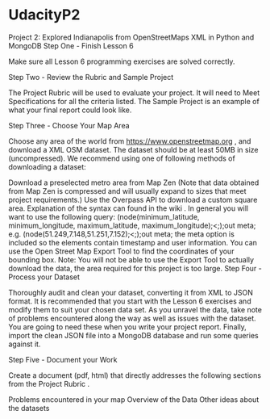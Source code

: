 # UdacityP2
Project 2: Explored Indianapolis from OpenStreetMaps XML in Python and MongoDB
Step One - Finish Lesson 6

Make sure all Lesson 6 programming exercises are solved correctly.

Step Two - Review the Rubric and Sample Project

The Project Rubric will be used to evaluate your project. It will need to Meet Specifications for all the criteria listed. The Sample Project is an example of what your final report could look like.

Step Three - Choose Your Map Area

Choose any area of the world from https://www.openstreetmap.org , and download a XML OSM dataset. The dataset should be at least 50MB in size (uncompressed). We recommend using one of following methods of downloading a dataset:

Download a preselected metro area from Map Zen (Note that data obtained from Map Zen is compressed and will usually expand to sizes that meet project requirements.)
Use the Overpass API to download a custom square area. Explanation of the syntax can found in the wiki . In general you will want to use the following query: (node(minimum_latitude, minimum_longitude, maximum_latitude, maximum_longitude);<;);out meta; e.g. (node(51.249,7.148,51.251,7.152);<;);out meta; the meta option is included so the elements contain timestamp and user information. You can use the Open Street Map Export Tool to find the coordinates of your bounding box. Note: You will not be able to use the Export Tool to actually download the data, the area required for this project is too large.
Step Four - Process your Dataset

Thoroughly audit and clean your dataset, converting it from XML to JSON format. It is recommended that you start with the Lesson 6 exercises and modify them to suit your chosen data set. As you unravel the data, take note of problems encountered along the way as well as issues with the dataset. You are going to need these when you write your project report. Finally, import the clean JSON file into a MongoDB database and run some queries against it.

Step Five - Document your Work

Create a document (pdf, html) that directly addresses the following sections from the Project Rubric .

Problems encountered in your map
Overview of the Data
Other ideas about the datasets
